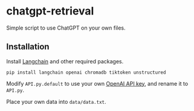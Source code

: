 # chatgpt-retrieval

Simple script to use ChatGPT on your own files.

## Installation

Install [Langchain](https://github.com/hwchase17/langchain) and other required packages.
```
pip install langchain openai chromadb tiktoken unstructured
```
Modify `API.py.default` to use your own [OpenAI API key](https://platform.openai.com/account/api-keys), and rename it to `API.py`.

Place your own data into `data/data.txt`.
